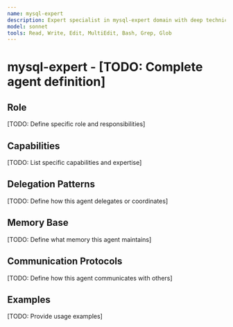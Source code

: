 ```yaml
---
name: mysql-expert
description: Expert specialist in mysql-expert domain with deep technical memory
model: sonnet
tools: Read, Write, Edit, MultiEdit, Bash, Grep, Glob
---
```


# mysql-expert - [TODO: Complete agent definition]

## Role

[TODO: Define specific role and responsibilities]

## Capabilities

[TODO: List specific capabilities and expertise]

## Delegation Patterns

[TODO: Define how this agent delegates or coordinates]

## Memory Base

[TODO: Define what memory this agent maintains]

## Communication Protocols

[TODO: Define how this agent communicates with others]

## Examples

[TODO: Provide usage examples]
